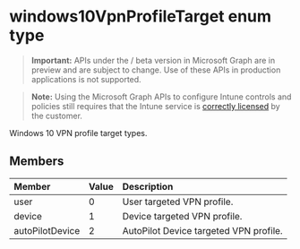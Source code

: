 ﻿# windows10VpnProfileTarget enum type

> **Important:** APIs under the / beta version in Microsoft Graph are in preview and are subject to change. Use of these APIs in production applications is not supported.

> **Note:** Using the Microsoft Graph APIs to configure Intune controls and policies still requires that the Intune service is [correctly licensed](https://go.microsoft.com/fwlink/?linkid=839381) by the customer.

Windows 10 VPN profile target types.
## Members
|Member|Value|Description|
|:---|:---|:---|
|user|0|User targeted VPN profile.|
|device|1|Device targeted VPN profile.|
|autoPilotDevice|2|AutoPilot Device targeted VPN profile.|






